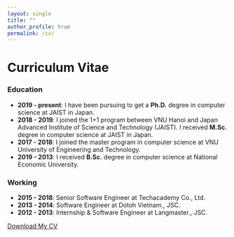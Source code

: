 ```yaml
---
layout: single
title: ""
author_profile: true
permalink: /cv/
---
```

# Curriculum Vitae
### Education
- **2019 - present**: I have been pursuing to get a **Ph.D.** degree in computer science at JAIST in Japan.
- **2018 - 2019**: I joined the 1+1 program between VNU Hanoi and Japan Advanced Institute of Science and Technology (JAIST).
I received **M.Sc.** degree in computer science at JAIST in Japan.
- **2017 - 2018**: I joined the master program in computer science at VNU University of Engineering and Technology.
- **2019 - 2013**: I received **B.Sc.** degree in computer science at National Economic University.

### Working
- **2015 - 2018**: Senior Software Engineer at Techacademy Co., Ltd.
- **2013 - 2014**: Software Engineer at Dotoh Vietnam., JSC.
- **2012 - 2013**: Internship & Software Engineer at Langmaster., JSC.

[Download My CV](/assets/files/cv/canhminhdo.pdf)
